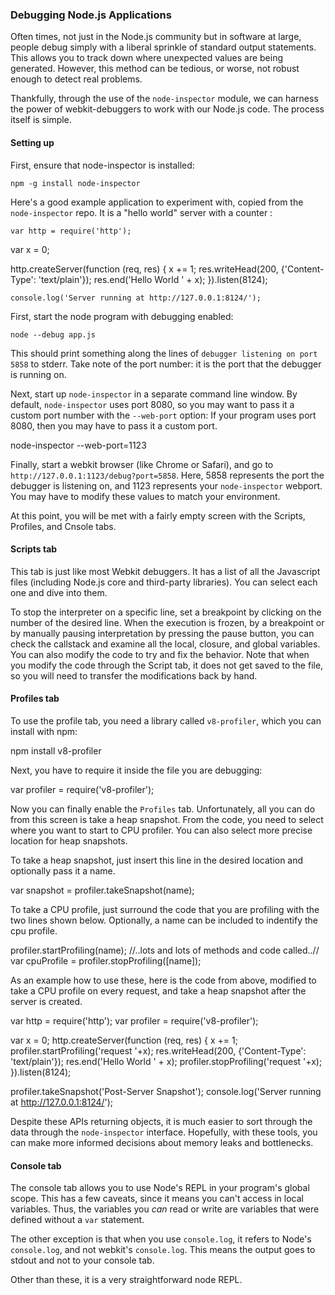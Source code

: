 ### Debugging Node.js Applications

Often times, not just in the Node.js community but in software at large, people debug simply with a liberal sprinkle of standard output statements. This allows you to track down where unexpected values are being generated. However, this method can be tedious, or worse, not robust enough to detect real problems.

Thankfully, through the use of the `node-inspector` module, we can harness the power of webkit-debuggers to work with our Node.js code. The process itself is simple.

#### Setting up

First, ensure that node-inspector is installed:

    npm -g install node-inspector

Here's a good example application to experiment with, copied from the `node-inspector` repo. It is a "hello world" server with a counter :

    var http = require('http');

  var x = 0;

  http.createServer(function (req, res) {
        x += 1;
        res.writeHead(200, {'Content-Type': 'text/plain'});
        res.end('Hello World ' + x);
  }).listen(8124);

    console.log('Server running at http://127.0.0.1:8124/');

First, start the node program with debugging enabled:

    node --debug app.js

This should print something along the lines of `debugger listening on port 5858` to stderr. Take note of the port number: it is the port that the debugger is running on.

Next, start up `node-inspector` in a separate command line window. By default, `node-inspector` uses port 8080, so you may want to pass it a custom port number with the `--web-port` option: If your program uses port 8080, then you may have to pass it a custom port.

  node-inspector --web-port=1123

Finally, start a webkit browser (like Chrome or Safari), and go to `http://127.0.0.1:1123/debug?port=5858`. Here, 5858 represents the port the debugger is listening on, and 1123 represents your `node-inspector` webport. You may have to modify these values to match your environment.

At this point, you will be met with a fairly empty screen with the Scripts, Profiles, and Cnsole tabs.

#### Scripts tab

This tab is just like most Webkit debuggers. It has a list of all the Javascript files (including Node.js core and third-party libraries). You can select each one and dive into them.

To stop the interpreter on a specific line, set a breakpoint by clicking on the number of the desired line. When the execution is frozen, by a breakpoint or by manually pausing interpretation by pressing the pause button, you can check the callstack and examine all the local, closure, and global variables. You can also modify the code to try and fix the behavior. Note that when you modify the code through the Script tab, it does not get saved to the file, so you will need to transfer the modifications back by hand.

#### Profiles tab

To use the profile tab, you need a library called `v8-profiler`, which you can install with npm:

  npm install v8-profiler

Next, you have to require it inside the file you are debugging:

  var profiler = require('v8-profiler');

Now you can finally enable the `Profiles` tab. Unfortunately, all you can do from this screen is take a heap snapshot. From the code, you need to select where you want to start to CPU profiler. You can also select more precise location for heap snapshots.

To take a heap snapshot, just insert this line in the desired location and optionally pass it a name.

  var snapshot = profiler.takeSnapshot(name);

To take a CPU profile, just surround the code that you are profiling with the two lines shown below.  Optionally, a name can be included to indentify the cpu profile.

  profiler.startProfiling(name);
  //..lots and lots of methods and code called..//
  var cpuProfile = profiler.stopProfiling([name]);

As an example how to use these, here is the code from above, modified to take a CPU profile on every request, and take a heap snapshot after the server is created.

  var http = require('http');
  var profiler = require('v8-profiler');

  var x = 0;
  http.createServer(function (req, res) {
    x += 1;
    profiler.startProfiling('request '+x);
    res.writeHead(200, {'Content-Type': 'text/plain'});
    res.end('Hello World ' + x);
    profiler.stopProfiling('request '+x);
  }).listen(8124);
  
  profiler.takeSnapshot('Post-Server Snapshot');
  console.log('Server running at http://127.0.0.1:8124/');

Despite these APIs returning objects, it is much easier to sort through the data through the `node-inspector` interface. Hopefully, with these tools, you can make more informed decisions about memory leaks and bottlenecks.

#### Console tab

The console tab allows you to use Node's REPL in your program's global scope. This has a few caveats, since it means you can't access in local variables. Thus, the variables you _can_ read or write are variables that were defined without a `var` statement. 

The other exception is that when you use `console.log`, it refers to Node's `console.log`, and not webkit's `console.log`. This means the output goes to stdout and not to your console tab. 

Other than these, it is a very straightforward node REPL.